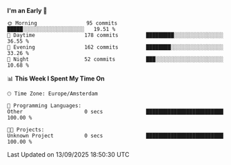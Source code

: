 <!--START_SECTION:waka-->
**I'm an Early 🐤** 

```text
🌞 Morning                95 commits          █████░░░░░░░░░░░░░░░░░░░░   19.51 % 
🌆 Daytime                178 commits         █████████░░░░░░░░░░░░░░░░   36.55 % 
🌃 Evening                162 commits         ████████░░░░░░░░░░░░░░░░░   33.26 % 
🌙 Night                  52 commits          ███░░░░░░░░░░░░░░░░░░░░░░   10.68 % 
```


📊 **This Week I Spent My Time On** 

```text
🕑︎ Time Zone: Europe/Amsterdam

💬 Programming Languages: 
Other                    0 secs              █████████████████████████   100.00 % 

🐱‍💻 Projects: 
Unknown Project          0 secs              █████████████████████████   100.00 % 
```


 Last Updated on 13/09/2025 18:50:30 UTC
<!--END_SECTION:waka-->

